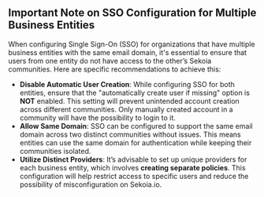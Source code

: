 ## Important Note on SSO Configuration for Multiple Business Entities

When configuring Single Sign-On (SSO) for organizations that have multiple business entities with the same email domain, it's essential to ensure that users from one entity do not have access to the other’s Sekoia communities. Here are specific recommendations to achieve this:

- **Disable Automatic User Creation**: While configuring SSO for both entities, ensure that the "automatically create user if missing" option is **NOT** enabled. This setting will prevent unintended account creation across different communities. Only manually created account in a community will have the possibility to login to it.
- **Allow Same Domain**: SSO can be configured to support the same email domain across two distinct communities without issues. This means entities can use the same domain for authentication while keeping their communities isolated.
- **Utilize Distinct Providers**: It’s advisable to set up unique providers for each business entity, which involves **creating separate policies**. This configuration will help restrict access to specific users and reduce the possibility of misconfiguration on Sekoia.io.